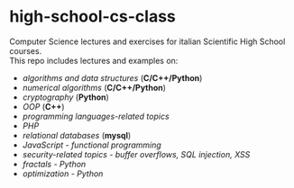 # high-school-cs-class

Computer Science lectures and exercises for italian Scientific High School courses. \
This repo includes lectures and examples on: 
+ *algorithms and data structures* (**C/C++/Python**)
+ *numerical algorithms* (**C/C++/Python**)
+ *cryptography* (**Python**)
+ *OOP* (**C++**)
+ *programming languages-related topics*
+ *PHP*
+ *relational databases* (**mysql**)
+ *JavaScript - functional programming*
+ *security-related topics - buffer overflows, SQL injection, XSS*
+ *fractals - Python*
+ *optimization - Python*



